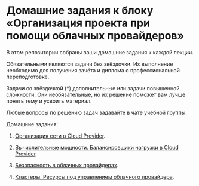 # Домашние задания к блоку «Организация проекта при помощи облачных провайдеров»

В этом репозитории собраны ваши домашние задания к каждой лекции.

Обязательными являются задачи без звёздочки. Их выполнение необходимо для получения зачёта и диплома о профессиональной переподготовке.

Задачи со звёздочкой (*) дополнительные или задачи повышенной сложности. Они необязательные, но их решение поможет вам лучше понять тему и усвоить материал.

Любые вопросы по решению задач задавайте в чате учебной группы.

Домашние задания:

1. [Организация сети в Cloud Provider](15.1/15.1.md).

2. [Вычислительные мощности. Балансировщики нагрузки в Cloud Provider](15.2/15.2.md).

3. [Безопасность в облачных провайдерах](15.3/15.3.md).

4. [Кластеры. Ресурсы под управлением облачного провайдера](15.4/15.4.md).
